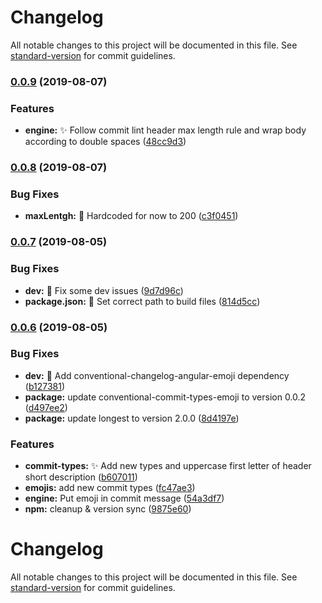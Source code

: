 # Changelog

All notable changes to this project will be documented in this file. See [standard-version](https://github.com/conventional-changelog/standard-version) for commit guidelines.

### [0.0.9](https://github.com/PhileasSystems/cz-conventional-changelog-emoji/compare/v0.0.8...v0.0.9) (2019-08-07)


### Features

* **engine:** ✨ Follow commit lint header max length rule and wrap body according to double spaces ([48cc9d3](https://github.com/PhileasSystems/cz-conventional-changelog-emoji/commit/48cc9d3))

### [0.0.8](https://github.com/PhileasSystems/cz-conventional-changelog-emoji/compare/v0.0.7...v0.0.8) (2019-08-07)


### Bug Fixes

* **maxLentgh:** 🐛 Hardcoded for now to 200 ([c3f0451](https://github.com/PhileasSystems/cz-conventional-changelog-emoji/commit/c3f0451))

### [0.0.7](https://github.com/PhileasSystems/cz-conventional-changelog-emoji/compare/v0.0.6...v0.0.7) (2019-08-05)


### Bug Fixes

* **dev:** 🐛 Fix some dev issues ([9d7d96c](https://github.com/PhileasSystems/cz-conventional-changelog-emoji/commit/9d7d96c))
* **package.json:** 🐛 Set correct path to build files ([814d5cc](https://github.com/PhileasSystems/cz-conventional-changelog-emoji/commit/814d5cc))

### [0.0.6](https://github.com/PhileasSystems/cz-conventional-changelog-emoji/compare/v0.0.5...v0.0.6) (2019-08-05)


### Bug Fixes

* **dev:** 🐛 Add conventional-changelog-angular-emoji dependency ([b127381](https://github.com/PhileasSystems/cz-conventional-changelog-emoji/commit/b127381))
* **package:** update conventional-commit-types-emoji to version 0.0.2 ([d497ee2](https://github.com/PhileasSystems/cz-conventional-changelog-emoji/commit/d497ee2))
* **package:** update longest to version 2.0.0 ([8d4197e](https://github.com/PhileasSystems/cz-conventional-changelog-emoji/commit/8d4197e))


### Features

* **commit-types:** ✨ Add new types and uppercase first letter of header short description ([b607011](https://github.com/PhileasSystems/cz-conventional-changelog-emoji/commit/b607011))
* **emojis:** add new commit types ([fc47ae3](https://github.com/PhileasSystems/cz-conventional-changelog-emoji/commit/fc47ae3))
* **engine:** Put emoji in commit message ([54a3df7](https://github.com/PhileasSystems/cz-conventional-changelog-emoji/commit/54a3df7))
* **npm:** cleanup & version sync ([9875e60](https://github.com/PhileasSystems/cz-conventional-changelog-emoji/commit/9875e60))

# Changelog

All notable changes to this project will be documented in this file. See [standard-version](https://github.com/conventional-changelog/standard-version) for commit guidelines.
